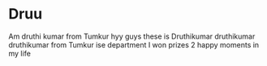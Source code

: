 # Druu
Am druthi kumar 
from Tumkur 
hyy guys these is Druthikumar
druthikumar 
druthikumar from Tumkur ise department I won prizes 2
happy moments in my life
